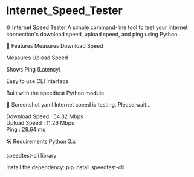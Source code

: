 # Internet_Speed_Tester
🌐 Internet Speed Tester
A simple command-line tool to test your internet connection's download speed, upload speed, and ping using Python.

🚀 Features
Measures Download Speed

Measures Upload Speed

Shows Ping (Latency)

Easy to use CLI interface

Built with the speedtest Python module

📸 Screenshot
yaml
Internet speed is testing. Please wait...

Download Speed : 54.32 Mbps  
Upload Speed   : 11.26 Mbps  
Ping           : 28.64 ms

🛠️ Requirements
Python 3.x

speedtest-cli library

Install the dependency:
 pip install speedtest-cli

